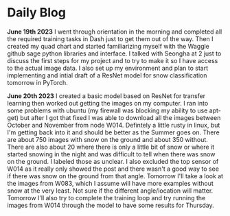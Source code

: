# Daily Blog

**June 19th 2023**
I went through orientation in the morning and completed all the required training tasks in Dash just to get them out of the way. Then I created my quad chart and started familiarizing myself with the Waggle github sage python libraries and interface. I talked with Seongha at 2 just to discuss the first steps for my project and to try to make it so I have access to the actual image data. I also set up my environment and plan to start implementing and intial draft of a ResNet model for snow classification tomorrow in PyTorch.

**June 20th 2023**
I created a basic model based on ResNet for transfer learning then worked out getting the images on my computer. I ran into some problems with ubuntu (my firewall was blocking my ability to use apt-get) but after I got that fixed I was able to download all the images between October and November from node W014. Defintely a little rusty in linux, but I'm getting back into it and should be better as the Summer goes on. There are about 750 images with snow on the ground and about 350 without. There are also about 20 where there is only a little bit of snow or where it started snowing in the night and was difficult to tell when there was snow on the ground. I labeled those as unclear. I also excluded the top sensor of W014 as it really only showed the post and there wasn't a good way to see if there was snow on the ground from that angle. Tomorrow I'll take a look at the images from W083, which I assume will have more examples without snow at the very least. Not sure if the different angle/location will matter. Tomorrow I'll also try to complete the training loop and try running the images from W014 through the model to have some results for Thursday.